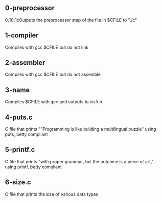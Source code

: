 ## 0-preprocessor
0;10;1cOutputs the preprocessor step of the file in $CFILE to "./c"

## 1-compiler
Compiles with gcc $CFILE but do not link

## 2-assembler
Compiles with gcc $CFILE but do not assemble

## 3-name
Compiles $CFILE with gcc and outputs to cisfun

## 4-puts.c
C file that prints "\"Programming is like building a multilingual puzzle" using puts, betty compliant

## 5-printf.c
C file that prints "with proper grammar, but the outcome is a piece of art," using printf, betty compliant

## 6-size.c
C file that prints the size of various data types